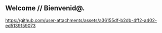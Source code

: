 ## Welcome // Bienvenid@.

https://github.com/user-attachments/assets/a36155df-b2db-4ff2-a402-ed5139159073

